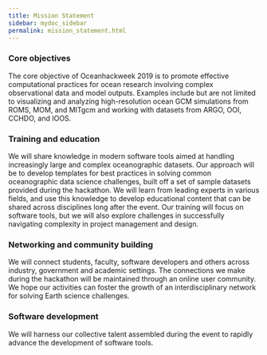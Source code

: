 ```yaml
---
title: Mission Statement
sidebar: mydoc_sidebar
permalink: mission_statement.html
---
```


### Core objectives

The core objective of Oceanhackweek 2019 is to promote effective computational practices for ocean research involving complex observational data and model outputs. Examples include but are not limited to visualizing and analyzing high-resolution ocean GCM simulations from ROMS, MOM, and MITgcm and working with datasets from ARGO, OOI, CCHDO, and IOOS.

### Training and education

We will share knowledge in modern software tools aimed at handling increasingly large and complex oceanographic datasets. Our approach will be to develop templates for best practices in solving common oceanographic data science challenges, built off a set of sample datasets provided during the hackathon. We will learn from leading experts in various fields, and use this knowledge to develop educational content that can be shared across disciplines long after the event. Our training will focus on software tools, but we will also explore challenges in successfully navigating complexity in project management and design.

### Networking and community building

We will connect students, faculty, software developers and others across industry, government and academic settings.
The connections we make during the hackathon will be maintained through an online user community. We hope our activities can foster the growth of an interdisciplinary network for solving Earth science challenges.

### Software development

We will harness our collective talent assembled during the event to rapidly advance the development of software tools.
